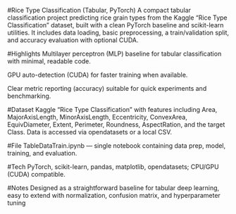 #Rice Type Classification (Tabular, PyTorch)
A compact tabular classification project predicting rice grain types from the Kaggle “Rice Type Classification” dataset, built with a clean PyTorch baseline and scikit-learn utilities. It includes data loading, basic preprocessing, a train/validation split, and accuracy evaluation with optional CUDA.

#Highlights
Multilayer perceptron (MLP) baseline for tabular classification with minimal, readable code.

GPU auto-detection (CUDA) for faster training when available.

Clear metric reporting (accuracy) suitable for quick experiments and benchmarking.

#Dataset
Kaggle “Rice Type Classification” with features including Area, MajorAxisLength, MinorAxisLength, Eccentricity, ConvexArea, EquivDiameter, Extent, Perimeter, Roundness, AspectRation, and the target Class. Data is accessed via opendatasets or a local CSV.

#File
TableDataTrain.ipynb — single notebook containing data prep, model, training, and evaluation.

#Tech
PyTorch, scikit-learn, pandas, matplotlib, opendatasets; CPU/GPU (CUDA) compatible.

#Notes
Designed as a straightforward baseline for tabular deep learning, easy to extend with normalization, confusion matrix, and hyperparameter tuning
